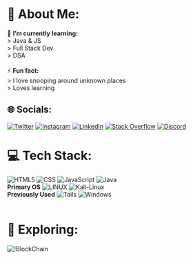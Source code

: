 # 💫 About Me:
🌱 **I’m currently learning:**  <br> > Java & JS <br> > Full Stack Dev <br> > DSA <br><br>⚡ **Fun fact:**  <br> > I love snooping around unknown places <br> > Loves learning


## 🌐 Socials:  
[![Twitter](https://img.shields.io/badge/Twitter-%231DA1F2.svg?logo=Twitter&logoColor=white)](https://twitter.com/helplanes) [![Instagram](https://img.shields.io/badge/Instagram-%23E4405F.svg?logo=Instagram&logoColor=white)](https://instagram.com/helplanes) [![LinkedIn](https://img.shields.io/badge/LinkedIn-%230077B5.svg?logo=linkedin&logoColor=white)](https://www.linkedin.com/in/krish-bhagwat-bbb957255/) [![Stack Overflow](https://img.shields.io/badge/-Stackoverflow-FE7A16?logo=stack-overflow&logoColor=white)](https://stackoverflow.com/users/20413840) [![Discord](https://img.shields.io/badge/Discord-%235865F2.svg?logo=discord&logoColor=white)](https://discord.com/users/1037600471730364446)


# 💻 Tech Stack:
![HTML5](https://img.shields.io/badge/html5-%23E34F26.svg?style=for-the-badge&logo=html5&logoColor=white) ![CSS](https://img.shields.io/badge/CSS-239120?&style=for-the-badge&logo=css3&logoColor=white) ![JavaScript](https://img.shields.io/badge/JavaScript-323330?style=for-the-badge&logo=javascript&logoColor=F7DF1E) ![Java](https://img.shields.io/badge/Java-ED8B00?style=for-the-badge&logo=openjdk&logoColor=white)<br>**Primary OS** ![LINUX](https://img.shields.io/badge/Linux-FCC624?style=for-the-badge&logo=linux&logoColor=black) ![Kali-Linux](https://img.shields.io/badge/Kali-268BEE?style=for-the-badge&logo=kalilinux&logoColor=white) <br>**Previously Used** ![Tails](https://img.shields.io/badge/Tails%20-56347C?&style=for-the-badge&logo=tails&logoColor=white)
![Windows](https://img.shields.io/badge/Windows-0078D6?style=for-the-badge&logo=windows&logoColor=white)
<br><br>
# 🚂 Exploring:
![!BlockChain](https://img.shields.io/badge/BlockChain-000000?style=for-the-badge&logo=bitcoin&logoColor=white)
